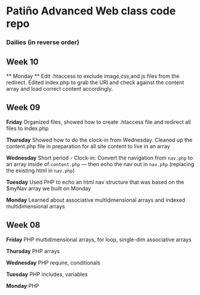 # Patiño Advanced Web class code repo #
### Dailies (in reverse order) ###

## Week 10 ##
** Monday **
Edit .htaccess to exclude image,css,and js files from the redirect. Edited index.php to grab the URI and check against the content array and load correct content accordingly.

## Week 09 ##
**Friday**
Organized files, showed how to create .htaccess file and redirect all files to index.php

**Thursday**
Showed how to do the clock-in from Wednesday. Cleaned up the content.php file in preparation for all site content to live in an array

**Wednesday**
Short period - Clock-in: Convert the navigation from `nav.php` to an array inside of `content.php` — then echo the nav out in `nav.php` (replacing the existing html in `nav.php`)

**Tuesday**
Used PHP to echo an html nav structure that was based on the $myNav array we built on Monday

**Monday**
Learned about associative multidimensional arrays and indexed multidimensional arrays

## Week 08 ##
**Friday**
PHP multidimensional arrays, for loop, single-dim associative arrays

**Thursday**
PHP arrays

**Wednesday**
PHP require, conditionals

**Tuesday**
PHP includes, variables

**Monday**
PHP